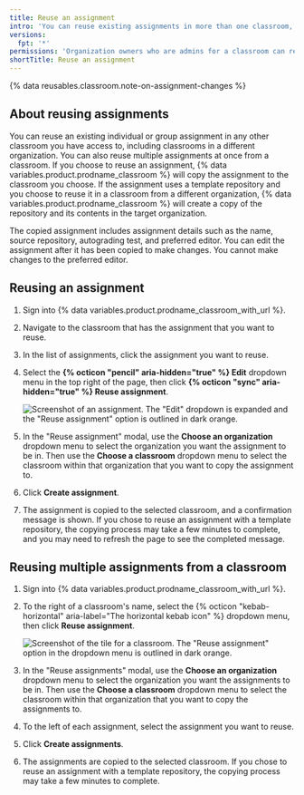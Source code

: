 ```yaml
---
title: Reuse an assignment
intro: 'You can reuse existing assignments in more than one classroom, including classrooms in a different organization.'
versions:
  fpt: '*'
permissions: 'Organization owners who are admins for a classroom can reuse assignments from a classroom. {% data reusables.classroom.classroom-admins-link %}'
shortTitle: Reuse an assignment
---
```


{% data reusables.classroom.note-on-assignment-changes %}

## About reusing assignments

You can reuse an existing individual or group assignment in any other classroom you have access to, including classrooms in a different organization. You can also reuse multiple assignments at once from a classroom. If you choose to reuse an assignment, {% data variables.product.prodname_classroom %} will copy the assignment to the classroom you choose. If the assignment uses a template repository and you choose to reuse it in a classroom from a different organization, {% data variables.product.prodname_classroom %} will create a copy of the repository and its contents in the target organization.

The copied assignment includes assignment details such as the name, source repository, autograding test, and preferred editor. You can edit the assignment after it has been copied to make changes. You cannot make changes to the preferred editor.

## Reusing an assignment

1. Sign into {% data variables.product.prodname_classroom_with_url %}.
1. Navigate to the classroom that has the assignment that you want to reuse.
1. In the list of assignments, click the assignment you want to reuse.
1. Select the **{% octicon "pencil" aria-hidden="true" %} Edit** dropdown menu in the top right of the page, then click **{% octicon "sync" aria-hidden="true" %} Reuse assignment**.

   ![Screenshot of an assignment. The "Edit" dropdown is expanded and the "Reuse assignment" option is outlined in dark orange.](/assets/images/help/classroom/reuse-assignment-button.png)

1. In the "Reuse assignment" modal, use the **Choose an organization** dropdown menu to select the organization you want the assignment to be in.  Then use the **Choose a classroom** dropdown menu to select the classroom within that organization that you want to copy the assignment to.
1. Click **Create assignment**.
1. The assignment is copied to the selected classroom, and a confirmation message is shown. If you chose to reuse an assignment with a template repository, the copying process may take a few minutes to complete, and you may need to refresh the page to see the completed message.

## Reusing multiple assignments from a classroom

1. Sign into {% data variables.product.prodname_classroom_with_url %}.
1. To the right of a classroom's name, select the {% octicon "kebab-horizontal" aria-label="The horizontal kebab icon" %} dropdown menu, then click **Reuse assignment**.

    ![Screenshot of the tile for a classroom. The "Reuse assignment" option in the dropdown menu is outlined in dark orange.](/assets/images/help/classroom/classroom-reuse-assignment-modal.png)

1. In the "Reuse assignments" modal, use the **Choose an organization** dropdown menu to select the organization you want the assignments to be in.  Then use the **Choose a classroom** dropdown menu to select the classroom within that organization that you want to copy the assignments to.
1. To the left of each assignment, select the assignment you want to reuse.
1. Click **Create assignments**.
1. The assignments are copied to the selected classroom. If you chose to reuse an assignment with a template repository, the copying process may take a few minutes to complete.

